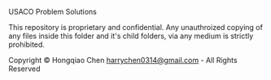 USACO Problem Solutions

This repository is proprietary and confidential. Any unauthroized copying of any files inside this folder and it's child folders, via any medium is strictly prohibited.

Copyright © Hongqiao Chen <harrychen0314@gmail.com> - All Rights Reserved
